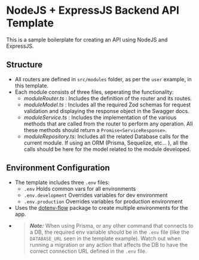 # NodeJS + ExpressJS Backend API Template

This is a sample boilerplate for creating an API using NodeJS and ExpressJS.

## Structure

- All routers are defined in `src/modules` folder, as per the `user` example, in this template.
- Each module consists of three files, seperating the functionality:
  - _moduleRouter.ts_ : Includes the definition of the router and its routes.
  - _moduleModel.ts_ : Includes all the required Zod schemas for request validation and displaying the response object in the Swagger docs.
  - _moduleService.ts_ : Includes the implementation of the various methods that are called from the router to perform any operation. All these methods should return a `Promise<ServiceResponse>`.
  - _moduleRepository.ts_: Includes all the related Database calls for the current module. If using an ORM (Prisma, Sequelize, etc... ), all the calls should be here for the model related to the module developed.

## Environment Configuration

- The template includes three `.env` files:
  - `.env` Holds common vars for all environments
  - `.env.development` Overrides variables for dev environment
  - `.env.production` Overrides variables for production environment
- Uses the [dotenv-flow](https://www.npmjs.com/package/dotenv-flow) package to create multiple environments for the app.
- > **_Note:_** When using Prisma, or any other command that connects to a DB, the required env variable should be in the `.env` file (like the `DATABASE_URL` seen in the template example). Watch out when running a migration or any action that affects the DB to have the correct connection URL defined in the `.env` file.

